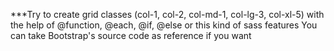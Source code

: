 ***Try to create grid classes (col-1, col-2, col-md-1, col-lg-3, col-xl-5) with the help of @function, @each, @if, @else or this kind of sass features You can take Bootstrap's source code as reference if you want